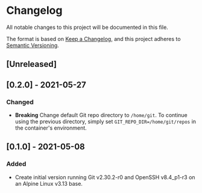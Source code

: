 # Changelog

All notable changes to this project will be documented in this file.

The format is based on [Keep a Changelog](https://keepachangelog.com/en/1.0.0/), and this project adheres to [Semantic Versioning](https://semver.org/spec/v2.0.0.html).

## [Unreleased]

## [0.2.0] - 2021-05-27
### Changed
- **Breaking** Change default Git repo directory to `/home/git`. To continue using the previous directory, simply set `GIT_REPO_DIR=/home/git/repos` in the container's environment.

## [0.1.0] - 2021-05-08
### Added
- Create initial version running Git v2.30.2-r0 and OpenSSH v8.4\_p1-r3 on an Alpine Linux v3.13 base.
